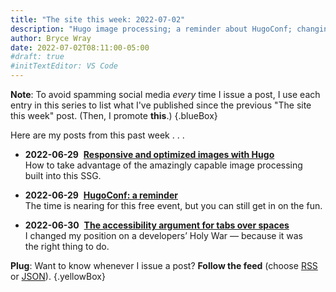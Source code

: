 ```yaml
---
title: "The site this week: 2022-07-02"
description: "Hugo image processing; a reminder about HugoConf; changing sides in a Holy War."
author: Bryce Wray
date: 2022-07-02T08:11:00-05:00
#draft: true
#initTextEditor: VS Code
---
```


**Note**: To avoid spamming social media *every* time I issue a post, I use each entry in this series to list what I've published since the previous "The site this week" post. (Then, I promote **this**.)
{.blueBox}

Here are my posts from this past week . . .

- <span class="sansSerif"><strong class="pokey">2022-06-29</strong>&nbsp;&nbsp;[**Responsive and optimized images with Hugo**](/posts/2022/06/responsive-optimized-images-hugo/)</span>\
How to take advantage of the amazingly capable image processing built into this SSG.

- <span class="sansSerif"><strong class="pokey">2022-06-29</strong>&nbsp;&nbsp;[**HugoConf: a reminder**](/posts/2022/06/hugoconf-reminder/)</span>\
The time is nearing for this free event, but you can still get in on the fun.

- <span class="sansSerif"><strong class="pokey">2022-06-30</strong>&nbsp;&nbsp;[**The accessibility argument for tabs over spaces**](/posts/2022/06/accessibility-argument-tabs-spaces/)</span>\
I changed my position on a developers’ Holy War — because it was the right thing to do.

**Plug**: Want to know whenever I issue a post? **Follow the feed** (choose [RSS](/index.xml) or [JSON](/index.json)).
{.yellowBox}
